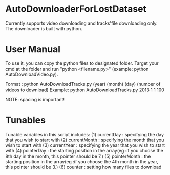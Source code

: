 # AutoDownloaderForLostDataset
Currently supports video downloading and tracks'file downloading only. The downloader is built with python.

# User Manual
To use it, you can copy the python files to designated folder. Target your cmd at the folder and run "python <filename.py>" (example: python AutoDownloadVideo.py).

Format : python AutoDownloadTracks.py (year) (month) (day) (number of videos to download)
Example: python AutoDownloadTracks.py 2013 1 1 100

NOTE: spacing is important!
# Tunables
Tunable variables in this script includes:
(1) currentDay : specifying the day that you wish to start with
(2) currentMonth : specifying the month that you wish to start with
(3) currentYear : specifying the year that you wish to start with
(4) pointerDay : the starting position in the array(eg :if you choose the 8th day in the month, this pointer should be 7.)
(5) pointerMonth : the starting position in the array(eg :if you choose the 4th month in the year, this pointer should be 3.) 
(6) counter : setting how many files to download


